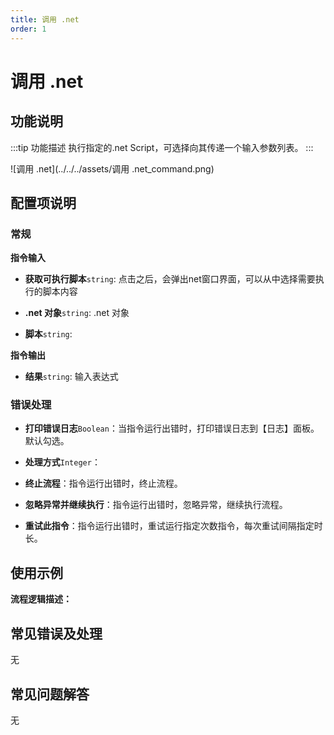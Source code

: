 ```yaml
---
title: 调用 .net
order: 1
---
```


# 调用 .net

## 功能说明

:::tip 功能描述
执行指定的.net Script，可选择向其传递一个输入参数列表。
:::

![调用 .net](../../../assets/调用 .net_command.png)

## 配置项说明

### 常规

**指令输入**

- **获取可执行脚本**`string`: 点击之后，会弹出net窗口界面，可以从中选择需要执行的脚本内容

- **.net 对象**`string`: .net 对象

- **脚本**`string`: 


**指令输出**

- **结果**`string`: 输入表达式

### 错误处理

- **打印错误日志**`Boolean`：当指令运行出错时，打印错误日志到【日志】面板。默认勾选。

- **处理方式**`Integer`：

 - **终止流程**：指令运行出错时，终止流程。

 - **忽略异常并继续执行**：指令运行出错时，忽略异常，继续执行流程。

 - **重试此指令**：指令运行出错时，重试运行指定次数指令，每次重试间隔指定时长。

## 使用示例

**流程逻辑描述：** 

## 常见错误及处理

无

## 常见问题解答

无

